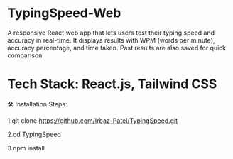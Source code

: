 # TypingSpeed-Web
A responsive React web app that lets users test their typing speed and accuracy in real-time. It displays results with WPM (words per minute), accuracy percentage, and time taken. Past results are also saved for quick comparison.

# Tech Stack: React.js, Tailwind CSS

🛠️ Installation Steps:

1.git clone https://github.com/Irbaz-Patel/TypingSpeed.git

2.cd TypingSpeed

3.npm install
